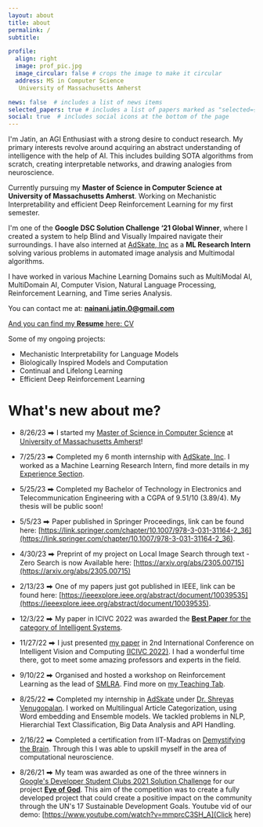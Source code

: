 ```yaml
---
layout: about
title: about
permalink: /
subtitle: 

profile:
  align: right
  image: prof_pic.jpg
  image_circular: false # crops the image to make it circular
  address: MS in Computer Science 
   University of Massachusetts Amherst

news: false  # includes a list of news items
selected_papers: true # includes a list of papers marked as "selected={true}"
social: true  # includes social icons at the bottom of the page
---
```


I'm Jatin, an AGI Enthusiast with a strong desire to conduct research. My primary interests revolve around acquiring an abstract understanding of intelligence with the help of AI. This includes building SOTA algorithms from scratch, creating interpretable networks, and drawing analogies from neuroscience. 

Currently pursuing my **Master of Science in Computer Science at University of Massachusetts Amherst**. Working on Mechanistic Interpretability and efficient Deep Reinforcement Learning for my first semester.

I'm one of the **Google DSC Solution Challenge ‘21 Global Winner**, where I created a system to help Blind and Visually Impaired navigate their surroundings. I have also interned at [AdSkate, Inc](https://www.adskate.com/) as a **ML Research Intern** solving various problems in automated image analysis and Multimodal algorithms.

I have worked in various Machine Learning Domains such as MultiModal AI, MultiDomain AI, Computer Vision, Natural Language Processing, Reinforcement Learning, and Time series Analysis. 

You can contact me at: **nainani.jatin.0@gmail.com**

[And you can find my **Resume** here: CV](https://drive.google.com/file/d/1FDQonUStXESpphuAY8MdO-N8eNz0BWTp/view?usp=sharing)

Some of my ongoing projects:
- Mechanistic Interpretability for Language Models
- Biologically Inspired Models and Computation
- Continual and Lifelong Learning 
- Efficient Deep Reinforcement Learning


# What's new about me?

- 8/26/23 ⮕ I started my [Master of Science in Computer Science](https://www.cics.umass.edu/) at [University of Massachusetts Amherst](https://www.umass.edu/)!

- 7/25/23 ⮕ Completed my 6 month internship with [AdSkate, Inc](https://www.adskate.com/). I worked as a Machine Learning Research Intern, find more details in my [Experience Section](/experience).

- 5/25/23 ⮕ Completed my Bachelor of Technology in Electronics and Telecommunication Engineering with a CGPA of 9.51/10 (3.89/4). My thesis will be public soon!

- 5/5/23 ⮕ Paper published in Springer Proceedings, link can be found here: [https://link.springer.com/chapter/10.1007/978-3-031-31164-2_36](https://link.springer.com/chapter/10.1007/978-3-031-31164-2_36).

- 4/30/23 ⮕ Preprint of my project on Local Image Search through text - Zero Search is now Available here: [https://arxiv.org/abs/2305.00715](https://arxiv.org/abs/2305.00715)

- 2/13/23 ⮕ One of my papers just got published in IEEE, link can be found here: [https://ieeexplore.ieee.org/abstract/document/10039535](https://ieeexplore.ieee.org/abstract/document/10039535).

- 12/3/22 ⮕ My paper in ICIVC 2022 was awarded the [**Best Paper** for the category of Intelligent Systems](https://drive.google.com/file/d/1xjYcPkqsHTjtDvOcoD_W4Qxb-M4X0M87/view?usp=share_link). 

- 11/27/22 ⮕ I just presented [my paper](https://arxiv.org/abs/2209.12664) in 2nd International Conference on Intelligent Vision and Computing [(ICIVC 2022)](https://www.icivc22.scrs.in). I had a wonderful time there, got to meet some amazing professors and experts in the field.

- 9/10/22 ⮕ Organised and hosted a workshop on Reinforcement Learning as the lead of [SMLRA](https://smlra-kjsce.github.io/#/). Find more on [my Teaching Tab](/teaching/).

- 8/25/22 ⮕ Completed my internship in [AdSkate](https://www.adskate.com/) under [Dr. Shreyas Venugopalan](https://scholar.google.com/citations?user=m0otvlsAAAAJ&hl=en&oi=ao). I worked on Multilingual Article Categorization, using Word embedding and Ensemble models. We tackled problems in NLP, Hierarchial Text Classification, Big Data Analysis and API Handling.

- 2/16/22 ⮕ Completed a certification from IIT-Madras on [Demystifying the Brain](https://nptel.ac.in/courses/102106066). Through this I was able to upskill myself in the area of computational neuroscience.

- 8/26/21 ⮕ My team was awarded as one of the three winners in [Google's Developer Student Clubs 2021 Solution Challenge](https://developers.google.com/community/gdsc-solution-challenge/winners) for our project [**Eye of God**](/projects/1_project/). This aim of the competition was to create a fully developed project that could create a positive impact on the community through the UN's 17 Sustainable Development Goals. Youtube vid of our demo: [https://www.youtube.com/watch?v=mmprcC3SH_A](Click here) 





